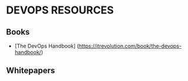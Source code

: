 # DEVOPS RESOURCES

## Books

* [The DevOps Handbook] (https://itrevolution.com/book/the-devops-handbook/)

## Whitepapers
